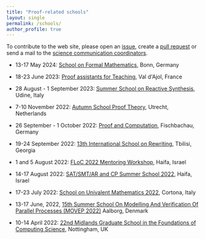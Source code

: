 ```yaml
---
title: "Proof-related schools"
layout: single
permalink: /schools/
author_profile: true
---
```


To contribute to the web site, please open an [issue](https://github.com/EuroProofNet/europroofnet.github.io/issues), create a [pull request](https://github.com/EuroProofNet/europroofnet.github.io) or send a mail to the [science communication coordinators](../contact).

- 13-17 May 2024: [School on Formal Mathematics](https://www.him.uni-bonn.de/programs/future-programs/future-trimester-programs/prospects-of-formal-mathematics/school-on-formal-mathematics/), Bonn, Germany

- 18-23 June 2023: [Proof assistants for Teaching](https://pat2023.icube.unistra.fr/), Val d'Ajol, France

- 28 August - 1 September 2023: [Summer School on Reactive Synthesis](http://tcs.uniud.it/summer-school/), Udine, Italy

- 7-10 November 2022: [Autumn School Proof Theory](https://uswpt.sites.uu.nl/), Utrecht, Netherlands

- 26 September - 1 October 2022: [Proof and Computation](http://www.mathematik.uni-muenchen.de/~schwicht/pc22.php), Fischbachau, Germany

- 19-24 September 2022: [13th International School on Rewriting](https://viam.science.tsu.ge/clas2022/isr/), Tbilisi, Georgia

- 1 and 5 August 2022: [FLoC 2022 Mentoring Workshop](https://www.floc2022.org/flocmentoringworkshop), Haifa, Israel

- 14-17 August 2022: [SAT/SMT/AR and CP Summer School 2022](https://sat-smt-ar-school.gitlab.io/www/2022/), Haifa, Israel

- 17-23 July 2022: [School on Univalent Mathematics 2022](https://unimath.github.io/cortona2022/), Cortona, Italy

- 13-17 June, 2022, [15th Summer School On Modelling And Verification Of Parallel Processes (MOVEP 2022)](https://movep2022.cs.aau.dk/) Aalborg, Denmark

- 10-14 April 2022: [22nd Midlands Graduate School in the Foundations of Computing Science](https://www.cs.nott.ac.uk/~psznk/events/mgs22.html), Nottingham, UK
